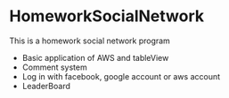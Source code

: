# HomeworkSocialNetwork
This is a homework social network program
* Basic application of AWS and tableView
* Comment system
* Log in with facebook, google account or aws account
* LeaderBoard
